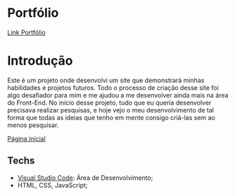 # Portfólio

<a href="https://pedrohsl2003.github.io/Portfolio/" target="_blank">Link Portfólio</a>

# Introdução

Este é um projeto onde desenvolvi um site que demonstrará minhas habilidades e projetos futuros.
Todo o processo de criação desse site foi algo desafiador para mim e me ajudou a me desenvolver ainda mais na área do Front-End.
No início desse projeto, tudo que eu queria desenvolver precisava realizar pesquisas, e hoje vejo o meu desenvolvimento de tal forma que todas as ideias que tenho em mente consigo criá-las sem ao menos pesquisar.

<a href="https://github.com/Pedrohsl2003" target="_blank">Página inícial</a>

## Techs

* [Visual Studio Code](https://code.visualstudio.com/): Área de Desenvolvimento;
* HTML, CSS, JavaScript;
